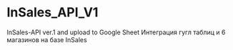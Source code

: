 # InSales_API_V1
InSales-API ver.1 and upload to Google Sheet
Интеграция гугл таблиц и 6 магазинов на базе InSales
